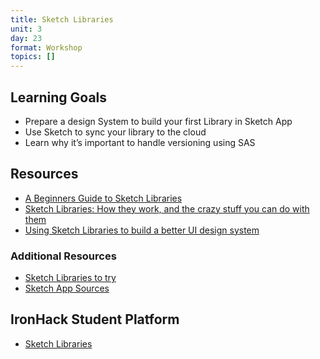 ```yaml
---
title: Sketch Libraries
unit: 3
day: 23
format: Workshop
topics: []
---
```


## Learning Goals
- Prepare a design System to build your first Library in Sketch App
- Use Sketch to sync your library to the cloud
- Learn why it’s important to handle versioning using SAS

## Resources
- [A Beginners Guide to Sketch Libraries](https://medium.com/sketch-app-sources/a-beginners-guide-to-sketch-libraries-5f431d91f657)
- [Sketch Libraries: How they work, and the crazy stuff you can do with them](https://medium.com/ux-power-tools/sketch-libraries-how-they-work-and-the-crazy-stuff-you-can-do-with-them-fc10f142ac80)
- [Using Sketch Libraries to build a better UI design system](https://medium.com/sketch-app-sources/using-sketch-libraries-to-build-a-better-ui-design-system-part-2-8de6cef5adc5)

### Additional Resources
- [Sketch Libraries to try](https://www.sketch.com/libraries/)
- [Sketch App Sources](https://www.sketchappsources.com/sketch-libraries.html)

## IronHack Student Platform
- [Sketch Libraries](http://learn.ironhack.com/#/learning_unit/7095)
